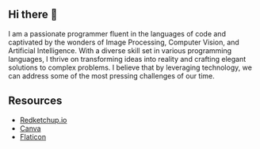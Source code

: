## Hi there 👋

I am a passionate programmer fluent in the languages of code and captivated by the wonders of Image Processing, Computer Vision, and Artificial Intelligence. With a diverse skill set in various programming languages, I thrive on transforming ideas into reality and crafting elegant solutions to complex problems. I believe that by leveraging technology, we can address some of the most pressing challenges of our time.

## Resources
 - <a href="https://redketchup.io/favicon-generator">Redketchup.io</a>
 - <a href="https://www.canva.com/colors/color-palettes/">Canva</a>
 - <a href="https://www.flaticon.com/free-icons/preview">Flaticon</a>
<!--
**LOHJC/LOHJC** is a ✨ _special_ ✨ repository because its `README.md` (this file) appears on your GitHub profile.

Here are some ideas to get you started:

- 🔭 I’m currently working on ...
- 🌱 I’m currently learning ...
- 👯 I’m looking to collaborate on ...
- 🤔 I’m looking for help with ...
- 💬 Ask me about ...
- 📫 How to reach me: ...
- 😄 Pronouns: ...
- ⚡ Fun fact: ...
-->
